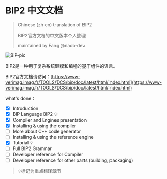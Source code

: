# BIP2 中文文档

>  Chinese (zh-cn) translation of BIP2
>
> BIP2官方文档的中文版本个人整理
> 
> maintained by Fang @nado-dev 

![BIP-pic](https://www-verimag.imag.fr/TOOLS/DCS/bip/doc/latest/html/_images/BIP.png)

BIP2是一种用于复杂系统建模和编程的基于组件的语言。

BIP2官方文档请访问：[https://www-verimag.imag.fr/TOOLS/DCS/bip/doc/latest/html/index.html](https://www-verimag.imag.fr/TOOLS/DCS/bip/doc/latest/html/index.html)



what's done：

- [x] Introduction 
- [x] BIP Language BIP2 :bulb:
- [x] Compiler and Engines presentation
- [x] Installing & using the compiler
- [ ] More about C++ code generator
- [ ] Installing & using the reference engine
- [x] Tutorial :bulb:
- [ ] Full BIP2 Grammar
- [ ] Developer reference for Compiler
- [ ] Developer reference for other parts (building, packaging)

> :bulb:标记为重点翻译章节

